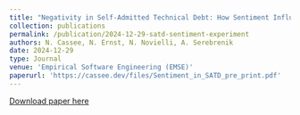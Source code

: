 ```yaml
---
title: "Negativity in Self-Admitted Technical Debt: How Sentiment Influences Prioritization"
collection: publications
permalink: /publication/2024-12-29-satd-sentiment-experiment
authors: N. Cassee, N. Ernst, N. Novielli, A. Serebrenik
date: 2024-12-29
type: Journal
venue: 'Empirical Software Engineering (EMSE)'
paperurl: 'https://cassee.dev/files/Sentiment_in_SATD_pre_print.pdf'
---
```


<a href='https://cassee.dev/files/Sentiment_in_SATD_pre_print.pdf'>Download paper here</a>
